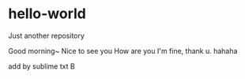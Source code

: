 # hello-world
Just another repository

Good morning~
Nice to see you
How are you
I'm fine, thank u. hahaha

add by sublime txt B